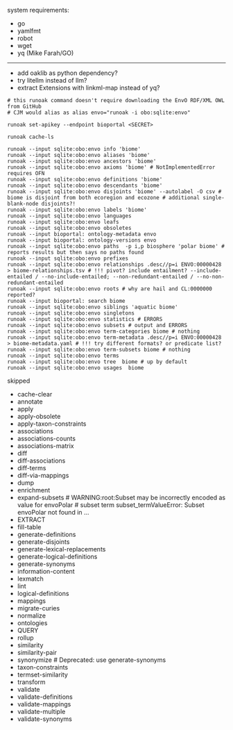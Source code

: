 system requirements:
- go
- yamlfmt
- robot
- wget
- yq (Mike Farah/GO)

----

- add oaklib as python dependency?
- try litellm instead of llm?
- extract Extensions with linkml-map instead of yq?


```shell
# this runoak command doesn't require downloading the EnvO RDF/XML OWL from GitHub
# CJM would alias as alias envo="runoak -i obo:sqlite:envo"

runoak set-apikey --endpoint bioportal <SECRET>

runoak cache-ls

runoak --input sqlite:obo:envo info 'biome'
runoak --input sqlite:obo:envo aliases 'biome'
runoak --input sqlite:obo:envo ancestors 'biome'
runoak --input sqlite:obo:envo axioms 'biome' # NotImplementedError requires OFN
runoak --input sqlite:obo:envo definitions 'biome' 
runoak --input sqlite:obo:envo descendants 'biome' 
runoak --input sqlite:obo:envo disjoints 'biome' --autolabel -O csv # biome is disjoint from both ecoregion and ecozone # additional single-blank-node disjoints?!
runoak --input sqlite:obo:envo labels 'biome' 
runoak --input sqlite:obo:envo languages
runoak --input sqlite:obo:envo leafs
runoak --input sqlite:obo:envo obsoletes
runoak --input bioportal: ontology-metadata envo
runoak --input bioportal: ontology-versions envo
runoak --input sqlite:obo:envo paths  -p i,p biosphere 'polar biome' # reports results but then says no paths found
runoak --input sqlite:obo:envo prefixes
runoak --input sqlite:obo:envo relationships .desc//p=i ENVO:00000428 > biome-relationships.tsv # !!! pivot? include entailment? --include-entailed / --no-include-entailed; --non-redundant-entailed / --no-non-redundant-entailed
runoak --input sqlite:obo:envo roots # why are hail and CL:0000000 reported?
runoak --input bioportal: search biome
runoak --input sqlite:obo:envo siblings 'aquatic biome'
runoak --input sqlite:obo:envo singletons
runoak --input sqlite:obo:envo statistics # ERRORS
runoak --input sqlite:obo:envo subsets # output and ERRORS
runoak --input sqlite:obo:envo term-categories biome # nothing
runoak --input sqlite:obo:envo term-metadata .desc//p=i ENVO:00000428 > biome-metadata.yaml # !!! try different formats? or predicate list?
runoak --input sqlite:obo:envo term-subsets biome # nothing
runoak --input sqlite:obo:envo terms
runoak --input sqlite:obo:envo tree  biome # up by default
runoak --input sqlite:obo:envo usages  biome

```


skipped
- cache-clear
- annotate
- apply 
- apply-obsolete
- apply-taxon-constraints
- associations
- associations-counts
- associations-matrix
- diff
- diff-associations
- diff-terms
- diff-via-mappings
- dump
- enrichment
- expand-subsets # WARNING:root:Subset may be incorrectly encoded as value for envoPolar # subset  term    subset_termValueError: Subset envoPolar not found in ...
- EXTRACT
- fill-table
- generate-definitions
- generate-disjoints
- generate-lexical-replacements
- generate-logical-definitions
- generate-synonyms
- information-content
- lexmatch
- lint
- logical-definitions
- mappings
- migrate-curies 
- normalize
- ontologies
- QUERY
- rollup
- similarity 
- similarity-pair
- synonymize # Deprecated: use generate-synonyms
- taxon-constraints
- termset-similarity
- transform
- validate
- validate-definitions
- validate-mappings
- validate-multiple
- validate-synonyms
